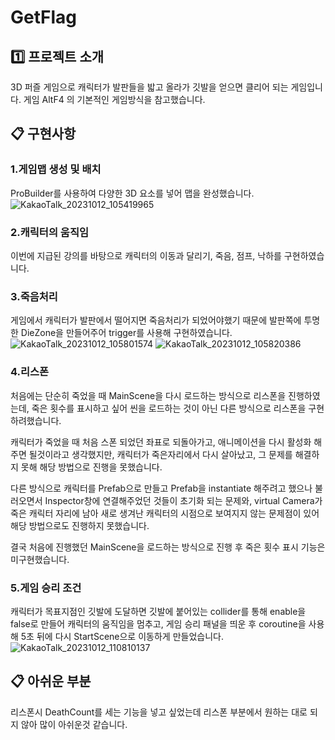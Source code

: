 # GetFlag

 ## :one: 프로젝트 소개

3D 퍼즐 게임으로 캐릭터가 발판들을 밟고 올라가 깃발을 얻으면 클리어 되는 게임입니다.
게임 AltF4 의 기본적인 게임방식을 참고했습니다.

## :clipboard: 구현사항

###  1.게임맵 생성 및 배치
 ProBuilder를 사용하여 다양한 3D 요소를 넣어 맵을 완성했습니다.
![KakaoTalk_20231012_105419965](https://github.com/Kro513/GetFlag/assets/141483527/4331b548-c91a-4525-8f7c-b9cfe2226b80)

###  2.캐릭터의 움직임
 이번에 지급된 강의를 바탕으로 캐릭터의 이동과 달리기, 죽음, 점프, 낙하를 구현하였습니다.

###  3.죽음처리
 게임에서 캐릭터가 발판에서 떨어지면 죽음처리가 되었어야했기 때문에 발판쪽에 투명한 DieZone을 만들어주어 trigger를 사용해 구현하였습니다.
![KakaoTalk_20231012_105801574](https://github.com/Kro513/GetFlag/assets/141483527/9fb57150-33cc-45a1-b748-07443475eb5e)
![KakaoTalk_20231012_105820386](https://github.com/Kro513/GetFlag/assets/141483527/d1d82a5e-a037-48cb-8fc1-33428173b71a)

###  4.리스폰
 처음에는 단순히 죽었을 때 MainScene을 다시 로드하는 방식으로 리스폰을 진행하였는데, 죽은 횟수를 표시하고 싶어 씬을 로드하는 것이 아닌 다른 방식으로 리스폰을 구현하려했습니다.


캐릭터가 죽었을 때 처음 스폰 되었던 좌표로 되돌아가고, 애니메이션을 다시 활성화 해주면 될것이라고 생각했지만, 캐릭터가 죽은자리에서 다시 살아났고,
그 문제를 해결하지 못해 해당 방법으로 진행을 못했습니다.


다른 방식으로 캐릭터를 Prefab으로 만들고 Prefab을 instantiate 해주려고 했으나 불러오면서 Inspector창에 연결해주었던 것들이 초기화 되는 문제와,
virtual Camera가 죽은 캐릭터 자리에 남아 새로 생겨난 캐릭터의 시점으로 보여지지 않는 문제점이 있어 해당 방법으로도 진행하지 못했습니다.


결국 처음에 진행했던 MainScene을 로드하는 방식으로 진행 후 죽은 횟수 표시 기능은 미구현했습니다.

###  5.게임 승리 조건
 캐릭터가 목표지점인 깃발에 도달하면 깃발에 붙어있는 collider를 통해 enable을 false로 만들어 캐릭터의 움직임을 멈추고, 게임 승리 패널을 띄운 후 coroutine을 사용해 5초 뒤에 다시 StartScene으로 이동하게 만들었습니다.
 ![KakaoTalk_20231012_110810137](https://github.com/Kro513/GetFlag/assets/141483527/9e385cec-3ee9-41d7-b8ff-b7e9e2888ab4)

## :clipboard: 아쉬운 부분
 리스폰시 DeathCount를 세는 기능을 넣고 싶었는데 리스폰 부분에서 원하는 대로 되지 않아 많이 아쉬운것 같습니다.
